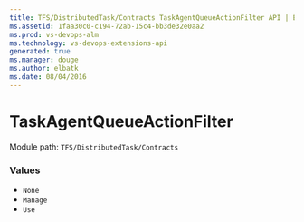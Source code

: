 ```yaml
---
title: TFS/DistributedTask/Contracts TaskAgentQueueActionFilter API | Extensions for Visual Studio Team Services
ms.assetid: 1faa30c0-c194-72ab-15c4-bb3de32e0aa2
ms.prod: vs-devops-alm
ms.technology: vs-devops-extensions-api
generated: true
ms.manager: douge
ms.author: elbatk
ms.date: 08/04/2016
---
```


# TaskAgentQueueActionFilter

Module path: `TFS/DistributedTask/Contracts`

### Values

* `None` 
* `Manage` 
* `Use` 
